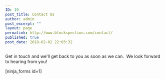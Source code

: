```yaml
---
ID: 19
post_title: Contact Us
author: admin
post_excerpt: ""
layout: page
permalink: http://www.blockspection.com/contact/
published: true
post_date: 2018-02-02 22:03:32
---
```

Get in touch and we'll get back to you as soon as we can.  We look forward to hearing from you!

[ninja_forms id=1]